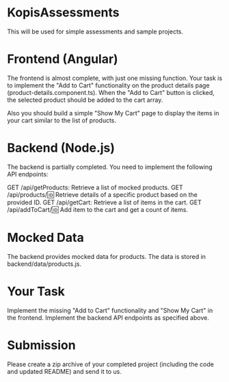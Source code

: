# KopisAssessments

This will be used for simple assessments and sample projects.

# Frontend (Angular)

The frontend is almost complete, with just one missing function. Your task is to implement the "Add to Cart" functionality on the product details page (product-details.component.ts). When the "Add to Cart" button is clicked, the selected product should be added to the cart array.

Also you should build a simple "Show My Cart" page to display the items in your cart similar to the list of products.

# Backend (Node.js)

The backend is partially completed. You need to implement the following API endpoints:

GET /api/getProducts: Retrieve a list of mocked products.
GET /api/products/:id: Retrieve details of a specific product based on the provided ID.
GET /api/getCart: Retrieve a list of items in the cart.
GET /api/addToCart/:id: Add item to the cart and get a count of items.

# Mocked Data

The backend provides mocked data for products. The data is stored in backend/data/products.js.

# Your Task

Implement the missing "Add to Cart" functionality and "Show My Cart" in the frontend.
Implement the backend API endpoints as specified above.

# Submission

Please create a zip archive of your completed project (including the code and updated README) and send it to us.
